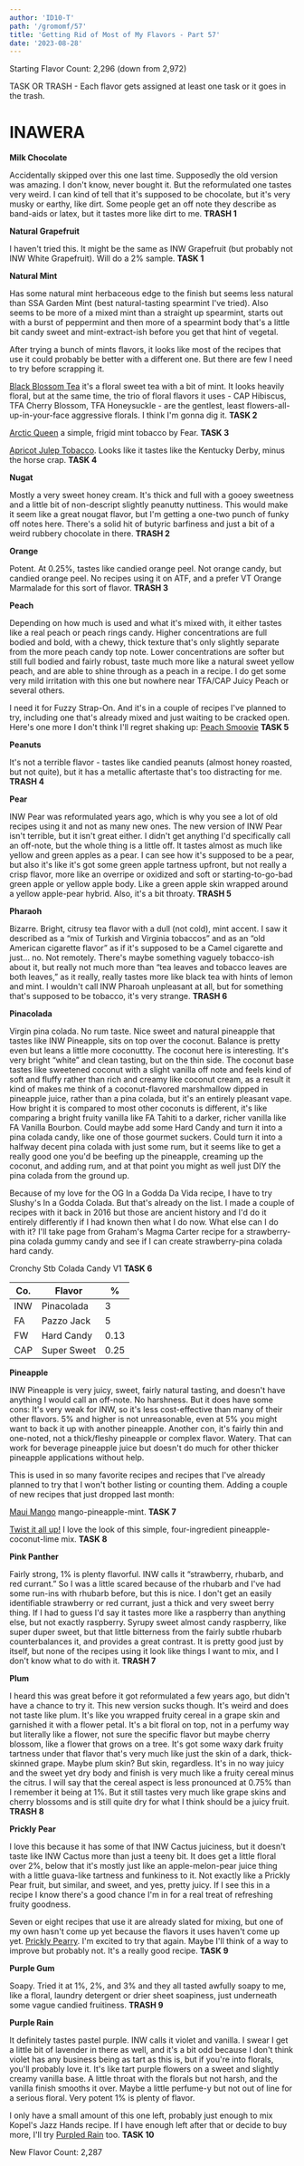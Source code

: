 ```yaml
---
author: 'ID10-T'
path: '/gromomf/57'
title: 'Getting Rid of Most of My Flavors - Part 57'
date: '2023-08-28'
---
```


Starting Flavor Count: 2,296 (down from 2,972)

TASK OR TRASH - Each flavor gets assigned at least one task or it goes in the trash.

# INAWERA

**Milk Chocolate**

Accidentally skipped over this one last time. Supposedly the old version was amazing. I don't know, never bought it. But the reformulated one tastes very weird. I can kind of tell that it's supposed to be chocolate, but it's very musky or earthy, like dirt. Some people get an off note they describe as band-aids or latex, but it tastes more like dirt to me. **TRASH 1**

**Natural Grapefruit**

I haven't tried this. It might be the same as INW Grapefruit (but probably not INW White Grapefruit). Will do a 2% sample. **TASK 1**

**Natural Mint**

Has some natural mint herbaceous edge to the finish but seems less natural than SSA Garden Mint (best natural-tasting spearmint I've tried). Also seems to be more of a mixed mint than a straight up spearmint, starts out with a burst of peppermint and then more of a spearmint body that's a little bit candy sweet and mint-extract-ish before you get that hint of vegetal.

After trying a bunch of mints flavors, it looks like most of the recipes that use it could probably be better with a different one. But there are few I need to try before scrapping it.

[Black Blossom Tea](https://alltheflavors.com/recipe/115859-black_blossom_tea) it's a floral sweet tea with a bit of mint. It looks heavily floral, but at the same time, the trio of floral flavors it uses - CAP Hibiscus, TFA Cherry Blossom, TFA Honeysuckle - are the gentlest, least flowers-all-up-in-your-face aggressive florals. I think I'm gonna dig it. **TASK 2**

[Arctic Queen](https://alltheflavors.com/recipe/60268-arctic_queen) a simple, frigid mint tobacco by Fear. **TASK 3**

[Apricot Julep Tobacco](https://alltheflavors.com/recipe/111671-apricot_julep_tobacco_yearofmixing). Looks like it tastes like the Kentucky Derby, minus the horse crap. **TASK 4**

**Nugat**

Mostly a very sweet honey cream. It's thick and full with a gooey sweetness and a little bit of non-descript slightly peanutty nuttiness. This would make it seem like a great nougat flavor, but I'm getting a one-two punch of funky off notes here. There's a solid hit of butyric barfiness and just a bit of a weird rubbery chocolate in there. **TRASH 2**

**Orange**

Potent. At 0.25%, tastes like candied orange peel. Not orange candy, but candied orange peel. No recipes using it on ATF, and a prefer VT Orange Marmalade for this sort of flavor. **TRASH 3**

**Peach**

Depending on how much is used and what it's mixed with, it either tastes like a real peach or peach rings candy. Higher concentrations are full bodied and bold, with a chewy, thick texture that's only slightly separate from the more peach candy top note. Lower concentrations are softer but still full bodied and fairly robust, taste much more like a natural sweet yellow peach, and are able to shine through as a peach in a recipe. I do get some very mild irritation with this one but nowhere near TFA/CAP Juicy Peach or several others.

I need it for Fuzzy Strap-On. And it's in a couple of recipes I've planned to try, including one that's already mixed and just waiting to be cracked open. Here's one more I don't think I'll regret shaking up: [Peach Smoovie](https://alltheflavors.com/recipe/23266-peach_smoovie) **TASK 5**

**Peanuts**

It's not a terrible flavor - tastes like candied peanuts (almost honey roasted, but not quite), but it has a metallic aftertaste that's too distracting for me. **TRASH 4**

**Pear**

INW Pear was reformulated years ago, which is why you see a lot of old recipes using it and not as many new ones. The new version of INW Pear isn't terrible, but it isn't great either. I didn't get anything I'd specifically call an off-note, but the whole thing is a little off. It tastes almost as much like yellow and green apples as a pear. I can see how it's supposed to be a pear, but also it's like it's got some green apple tartness upfront, but not really a crisp flavor, more like an overripe or oxidized and soft or starting-to-go-bad green apple or yellow apple body. Like a green apple skin wrapped around a yellow apple-pear hybrid. Also, it's a bit throaty. **TRASH 5**

**Pharaoh**

Bizarre. Bright, citrusy tea flavor with a dull (not cold), mint accent. I saw it described as a “mix of Turkish and Virginia tobaccos” and as an “old American cigarette flavor” as if it's supposed to be a Camel cigarette and just... no. Not remotely. There's maybe something vaguely tobacco-ish about it, but really not much more than “tea leaves and tobacco leaves are both leaves,” as it really, really tastes more like black tea with hints of lemon and mint. I wouldn't call INW Pharoah unpleasant at all, but for something that's supposed to be tobacco, it's very strange. **TRASH 6**

**Pinacolada**

Virgin pina colada. No rum taste. Nice sweet and natural pineapple that tastes like INW Pineapple, sits on top over the coconut. Balance is pretty even but leans a little more coconuttty. The coconut here is interesting. It's very bright “white” and clean tasting, but on the thin side. The coconut base tastes like sweetened coconut with a slight vanilla off note and feels kind of soft and fluffy rather than rich and creamy like coconut cream, as a result it kind of makes me think of a coconut-flavored marshmallow dipped in pineapple juice, rather than a pina colada, but it's an entirely pleasant vape. How bright it is compared to most other coconuts is different, it's like comparing a bright fruity vanilla like FA Tahiti to a darker, richer vanilla like FA Vanilla Bourbon. Could maybe add some Hard Candy and turn it into a pina colada candy, like one of those gourmet suckers. Could turn it into a halfway decent pina colada with just some rum, but it seems like to get a really good one you'd be beefing up the pineapple, creaming up the coconut, and adding rum, and at that point you might as well just DIY the pina colada from the ground up.

Because of my love for the OG In a Godda Da Vida recipe, I have to try Slushy's In a Godda Colada. But that's already on the list. I made a couple of recipes with it back in 2016 but those are ancient history and I'd do it entirely differently if I had known then what I do now. What else can I do with it? I'll take page from Graham's Magma Carter recipe for a strawberry-pina colada gummy candy and see if I can create strawberry-pina colada hard candy.

Cronchy Stb Colada Candy V1 **TASK 6**

| Co. | Flavor      | %    |
| --- | ----------- | ---- |
| INW | Pinacolada  | 3    |
| FA  | Pazzo Jack  | 5    |
| FW  | Hard Candy  | 0.13 |
| CAP | Super Sweet | 0.25 |

**Pineapple**

INW Pineapple is very juicy, sweet, fairly natural tasting, and doesn't have anything I would call an off-note. No harshness. But it does have some cons: It's very weak for INW, so it's less cost-effective than many of their other flavors. 5% and higher is not unreasonable, even at 5% you might want to back it up with another pineapple. Another con, it's fairly thin and one-noted, not a thick/fleshy pineapple or complex flavor. Watery. That can work for beverage pineapple juice but doesn't do much for other thicker pineapple applications without help.

This is used in so many favorite recipes and recipes that I've already planned to try that I won't bother listing or counting them. Adding a couple of new recipes that just dropped last month:

[Maui Mango](https://alltheflavors.com/recipe/maui_mango) mango-pineapple-mint. **TASK 7**

[Twist it all up!](https://alltheflavors.com/recipe/twist_it_all_up) I love the look of this simple, four-ingredient pineapple-coconut-lime mix. **TASK 8**

**Pink Panther**

Fairly strong, 1% is plenty flavorful. INW calls it “strawberry, rhubarb, and red currant.” So I was a little scared because of the rhubarb and I've had some run-ins with rhubarb before, but this is nice. I don't get an easily identifiable strawberry or red currant, just a thick and very sweet berry thing. If I had to guess I'd say it tastes more like a raspberry than anything else, but not exactly raspberry. Syrupy sweet almost candy raspberry, like super duper sweet, but that little bitterness from the fairly subtle rhubarb counterbalances it, and provides a great contrast. It is pretty good just by itself, but none of the recipes using it look like things I want to mix, and I don't know what to do with it. **TRASH 7**

**Plum**

I heard this was great before it got reformulated a few years ago, but didn't have a chance to try it. This new version sucks though. It's weird and does not taste like plum. It's like you wrapped fruity cereal in a grape skin and garnished it with a flower petal. It's a bit floral on top, not in a perfumy way but literally like a flower, not sure the specific flavor but maybe cherry blossom, like a flower that grows on a tree. It's got some waxy dark fruity tartness under that flavor that's very much like just the skin of a dark, thick-skinned grape. Maybe plum skin? But skin, regardless. It's in no way juicy and the sweet yet dry body and finish is very much like a fruity cereal minus the citrus. I will say that the cereal aspect is less pronounced at 0.75% than I remember it being at 1%. But it still tastes very much like grape skins and cherry blossoms and is still quite dry for what I think should be a juicy fruit. **TRASH 8**

**Prickly Pear**

I love this because it has some of that INW Cactus juiciness, but it doesn't taste like INW Cactus more than just a teeny bit. It does get a little floral over 2%, below that it's mostly just like an apple-melon-pear juice thing with a little guava-like tartness and funkiness to it. Not exactly like a Prickly Pear fruit, but similar, and sweet, and yes, pretty juicy. If I see this in a recipe I know there's a good chance I'm in for a real treat of refreshing fruity goodness.

Seven or eight recipes that use it are already slated for mixing, but one of my own hasn't come up yet because the flavors it uses haven't come up yet. [Prickly Pearry](https://alltheflavors.com/recipe/195175-prickly_pearry). I'm excited to try that again. Maybe I'll think of a way to improve but probably not. It's a really good recipe. **TASK 9**

**Purple Gum**

Soapy. Tried it at 1%, 2%, and 3% and they all tasted awfully soapy to me, like a floral, laundry detergent or drier sheet soapiness, just underneath some vague candied fruitiness. **TRASH 9**

**Purple Rain**

It definitely tastes pastel purple. INW calls it violet and vanilla. I swear I get a little bit of lavender in there as well, and it's a bit odd because I don't think violet has any business being as tart as this is, but if you're into florals, you'll probably love it. It's like tart purple flowers on a sweet and slightly creamy vanilla base. A little throat with the florals but not harsh, and the vanilla finish smooths it over. Maybe a little perfume-y but not out of line for a serious floral. Very potent 1% is plenty of flavor.

I only have a small amount of this one left, probably just enough to mix Kopel's Jazz Hands recipe. If I have enough left after that or decide to buy more, I'll try [Purpled Rain](https://alltheflavors.com/recipe/222176-purpled_rain) too. **TASK 10**

New Flavor Count: 2,287

